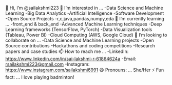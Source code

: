 👋 Hi, I’m @sailakshmi223
👀 I’m interested in ...
-Data Science and Machine Learning
-Big Data Analytics
-Artificial Intelligence
-Software Development
-Open Source Projects
-r,c,java,pandas,numpy,eda
🌱 I’m currently learning ...
-front_end & back_end
-Advanced Machine Learning techniques
-Deep Learning frameworks (TensorFlow, PyTorch)
-Data Visualization tools (Tableau, Power BI)
-Cloud Computing (AWS, Google Cloud)
💞️ I’m looking to collaborate on ...
-Data Science and Machine Learning projects
-Open Source contributions
-Hackathons and coding competitions
-Research papers and case studies
📫 How to reach me ...
-LinkedIn: https://www.linkedin.com/in/sai-lakshmi-r-61864624a
-Email: rsailakshmi223@gmail.com
-Instagram: https://www.instagram.com/sailakshmi6991
😄 Pronouns: ...
She/Her
⚡ Fun fact: ...
I love playing badminton!

<!---
sailakshmi223/sailakshmi223 is a ✨ special ✨ repository because its `README.md` (this file) appears on your GitHub profile.
You can click the Preview link to take a look at your changes.
--->
